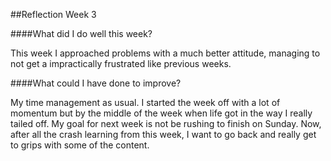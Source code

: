 ##Reflection Week 3

####What did I do well this week?

This week I approached problems with a much better attitude, managing to not get a impractically frustrated like previous weeks.

####What could I have done to improve?

My time management as usual. I started the week off with a lot of momentum but by the middle of the week when life got in the way I really tailed off. My goal for next week is not be rushing to finish on Sunday. Now, after all the crash learning from this week, I want to go back and really get to grips with some of the content.
